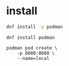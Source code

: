 # install

```bash
dnf install -y podman
```

```
dnf install podman
```

```
podman pod create \
    -p 8080:8080 \
    --name=local
```